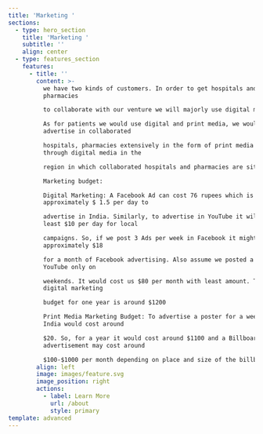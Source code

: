 ```yaml
---
title: 'Marketing '
sections:
  - type: hero_section
    title: 'Marketing '
    subtitle: ''
    align: center
  - type: features_section
    features:
      - title: ''
        content: >-
          we have two kinds of customers. In order to get hospitals and
          pharmacies

          to collaborate with our venture we will majorly use digital marketing.

          As for patients we would use digital and print media, we would
          advertise in collaborated

          hospitals, pharmacies extensively in the form of print media and
          through digital media in the

          region in which collaborated hospitals and pharmacies are situated.

          Marketing budget:

          Digital Marketing: A Facebook Ad can cost 76 rupees which is
          approximately $ 1.5 per day to

          advertise in India. Similarly, to advertise in YouTube it will cost at
          least $10 per day for local

          campaigns. So, if we post 3 Ads per week in Facebook it might cost us
          approximately $18

          for a month of Facebook advertising. Also assume we posted a video on
          YouTube only on

          weekends. It would cost us $80 per month with least amount. Together
          digital marketing

          budget for one year is around $1200

          Print Media Marketing Budget: To advertise a poster for a week in
          India would cost around

          $20. So, for a year it would cost around $1100 and a Billboard
          advertisement may cost around

          $100-$1000 per month depending on place and size of the billboard
        align: left
        image: images/feature.svg
        image_position: right
        actions:
          - label: Learn More
            url: /about
            style: primary
template: advanced
---
```

